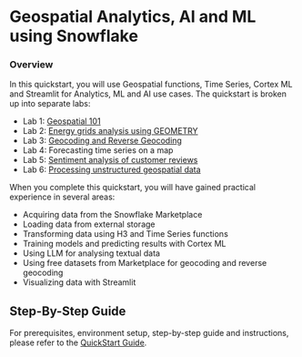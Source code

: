 # Geospatial Analytics, AI and ML using Snowflake
### Overview

In this quickstart, you will use Geospatial functions, Time Series, Cortex ML and Streamlit for Analytics, ML and AI use cases. The quickstart is broken up into separate labs:

- Lab 1: [Geospatial 101](https://github.com/Snowflake-Labs/sf-guide-geospatial-analytics-ai-ml/blob/main/geospatial_101.ipynb)
- Lab 2: [Energy grids analysis using GEOMETRY](https://github.com/Snowflake-Labs/sf-guide-geospatial-analytics-ai-ml/blob/main/energy_grids_analysis.ipynb)
- Lab 3: [Geocoding and Reverse Geocoding](https://github.com/Snowflake-Labs/sf-guide-geospatial-analytics-ai-ml/blob/main/geocoding_and_reverse_geocoding.ipynb)
- Lab 4: Forecasting time series on a map
- Lab 5: [Sentiment analysis of customer reviews](https://github.com/Snowflake-Labs/sf-guide-geospatial-analytics-ai-ml/blob/main/customer_reviews_sentiment_analysis.ipynb)
- Lab 6: [Processing unstructured geospatial data](https://github.com/Snowflake-Labs/sf-guide-geospatial-analytics-ai-ml/blob/main/processing_unstructured_geospatial_data.ipynb)

When you complete this quickstart, you will have gained practical experience in several areas:
- Acquiring data from the Snowflake Marketplace
- Loading data from external storage
- Transforming data using H3 and Time Series functions
- Training models and predicting results with Cortex ML
- Using LLM for analysing textual data
- Using free datasets from Marketplace for geocoding and reverse geocoding
- Visualizing data with Streamlit

## Step-By-Step Guide

For prerequisites, environment setup, step-by-step guide and instructions, please refer to the [QuickStart Guide](https://quickstarts.snowflake.com/guide/geo-for-machine-learning/index.html).

